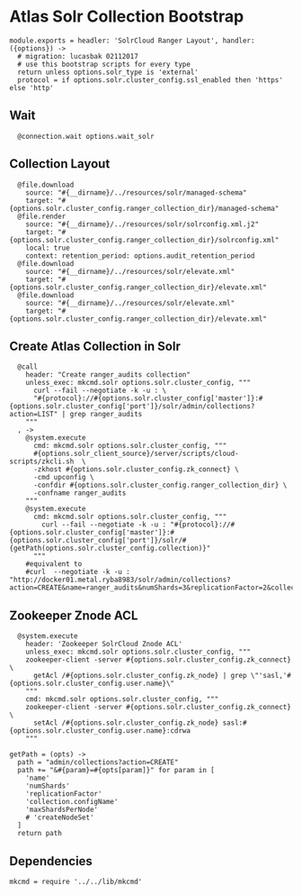 
# Atlas Solr Collection Bootstrap

    module.exports = headler: 'SolrCloud Ranger Layout', handler: ({options}) ->
      # migration: lucasbak 02112017
      # use this bootstrap scripts for every type
      return unless options.solr_type is 'external'
      protocol = if options.solr.cluster_config.ssl_enabled then 'https' else 'http'

## Wait

      @connection.wait options.wait_solr

## Collection Layout

      @file.download
        source: "#{__dirname}/../resources/solr/managed-schema"
        target: "#{options.solr.cluster_config.ranger_collection_dir}/managed-schema"
      @file.render
        source: "#{__dirname}/../resources/solr/solrconfig.xml.j2"
        target: "#{options.solr.cluster_config.ranger_collection_dir}/solrconfig.xml"
        local: true
        context: retention_period: options.audit_retention_period
      @file.download
        source: "#{__dirname}/../resources/solr/elevate.xml"
        target: "#{options.solr.cluster_config.ranger_collection_dir}/elevate.xml"
      @file.download
        source: "#{__dirname}/../resources/solr/elevate.xml"
        target: "#{options.solr.cluster_config.ranger_collection_dir}/elevate.xml"

## Create Atlas Collection in Solr

      @call
        header: "Create ranger_audits collection"
        unless_exec: mkcmd.solr options.solr.cluster_config, """
          curl --fail --negotiate -k -u : \
          "#{protocol}://#{options.solr.cluster_config['master']}:#{options.solr.cluster_config['port']}/solr/admin/collections?action=LIST" | grep ranger_audits
        """
      , ->
        @system.execute
          cmd: mkcmd.solr options.solr.cluster_config, """
          #{options.solr_client_source}/server/scripts/cloud-scripts/zkcli.sh  \
          -zkhost #{options.solr.cluster_config.zk_connect} \
          -cmd upconfig \
          -confdir #{options.solr.cluster_config.ranger_collection_dir} \
          -confname ranger_audits
        """
        @system.execute
          cmd: mkcmd.solr options.solr.cluster_config, """
            curl --fail --negotiate -k -u : "#{protocol}://#{options.solr.cluster_config['master']}:#{options.solr.cluster_config['port']}/solr/#{getPath(options.solr.cluster_config.collection)}"
          """
        #equivalent to
        #curl  --negotiate -k -u : "http://docker01.metal.ryba8983/solr/admin/collections?action=CREATE&name=ranger_audits&numShards=3&replicationFactor=2&collection.configName=ranger_audits&maxShardsPerNode=2"

## Zookeeper Znode ACL

      @system.execute
        header: 'Zookeeper SolrCloud Znode ACL'
        unless_exec: mkcmd.solr options.solr.cluster_config, """
        zookeeper-client -server #{options.solr.cluster_config.zk_connect} \
          getAcl /#{options.solr.cluster_config.zk_node} | grep \"'sasl,'#{options.solr.cluster_config.user.name}\"
        """
        cmd: mkcmd.solr options.solr.cluster_config, """
        zookeeper-client -server #{options.solr.cluster_config.zk_connect} \
          setAcl /#{options.solr.cluster_config.zk_node} sasl:#{options.solr.cluster_config.user.name}:cdrwa
        """

    getPath = (opts) ->
      path = "admin/collections?action=CREATE"
      path += "&#{param}=#{opts[param]}" for param in [
        'name'
        'numShards'
        'replicationFactor'
        'collection.configName'
        'maxShardsPerNode'
        # 'createNodeSet'
      ]
      return path

## Dependencies

    mkcmd = require '../../lib/mkcmd'

